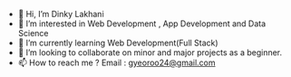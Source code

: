 - 👋 Hi, I’m Dinky Lakhani
- 👀 I’m interested in Web Development , App Development and Data Science
- 🌱 I’m currently learning Web Development(Full Stack)
- 💞️ I’m looking to collaborate on minor and major projects as a beginner.
- 📫 How to reach me ? Email : gyeoroo24@gmail.com

<!---
gyeoroo24/gyeoroo24 is a ✨ special ✨ repository because its `README.md` (this file) appears on your GitHub profile.
You can click the Preview link to take a look at your changes.
--->

